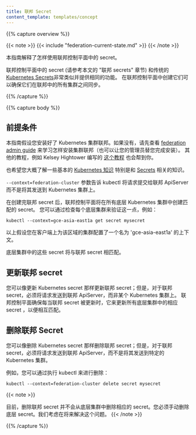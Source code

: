 ```yaml
---
title: 联邦 Secret
content_template: templates/concept
---
```


<!--
---
title: Federated Secrets
content_template: templates/concept
---
-->

{{% capture overview %}}

{{< note >}}
{{< include "federation-current-state.md" >}}
{{< /note >}}

<!--
This guide explains how to use secrets in Federation control plane.

Secrets in federation control plane (referred to as "federated secrets" in
this guide) are very similar to the traditional [Kubernetes
Secrets](/docs/concepts/configuration/secret/) providing the same functionality.
Creating them in the federation control plane ensures that they are synchronized
across all the clusters in federation.
-->

本指南解释了怎样使用联邦控制平面中的 secret。

联邦控制平面中的 secret (请参考本文的 "联邦 secrets" 章节) 和传统的[Kubernetes Secrets](/docs/concepts/configuration/secret/)非常类似并提供相同的功能。
在联邦控制平面中创建它们可以确保它们在联邦中的所有集群之间同步。

{{% /capture %}}


{{% capture body %}}

<!--
## Prerequisites

This guide assumes that you have a running Kubernetes Cluster
Federation installation. If not, then head over to the
[federation admin guide](/docs/admin/federation/) to learn how to
bring up a cluster federation (or have your cluster administrator do
this for you). Other tutorials, for example
[this one](https://github.com/kelseyhightower/kubernetes-cluster-federation)
by Kelsey Hightower, are also available to help you.
-->

## 前提条件

本指南假设您安装好了 Kubernetes 集群联邦。如果没有，请先查看 [federation admin guide](/docs/admin/federation/) 来学习怎样安装集群联邦（也可以让您的管理员替您完成安装）。
其他的教程，例如 Kelsey Hightower 编写的 [这个教程](https://github.com/kelseyhightower/kubernetes-cluster-federation) 也会帮到你。

<!--
You are also expected to have a basic
[working knowledge of Kubernetes](/docs/setup/) in
general and [Secrets](/docs/concepts/configuration/secret/) in particular.
-->

也希望您大概了解一些基本的 [Kubernetes 知识](/docs/setup/) 特别是和 [Secrets](/docs/concepts/configuration/secret/) 相关的知识。

<!--
## Creating a Federated Secret

The API for Federated Secret is 100% compatible with the
API for traditional Kubernetes Secret. You can create a secret by sending
a request to the federation apiserver.

You can do that using [kubectl](/docs/user-guide/kubectl/) by running:
--

## 创建联邦 Secret

联邦 Secret 的 API 与传统的 Kubernetes Secret 的 API 100% 兼容。
你可以通过向联邦的 ApiServer 发出请求来创建 Secret。

``` shell
kubectl --context=federation-cluster create -f mysecret.yaml
```

<!--
The `--context=federation-cluster` flag tells kubectl to submit the
request to the Federation apiserver instead of sending it to a Kubernetes
cluster.
-->

`--context=federation-cluster` 参数告诉 kubectl 将请求提交给联邦 ApiServer 而不是将其发送到 Kubernetes 集群上。

<!--
Once a federated secret is created, the federation control plane will create
a matching secret in all underlying Kubernetes clusters.
You can verify this by checking each of the underlying clusters, for example:
-->

在创建完联邦 secret 后，联邦控制平面将在所有底层 Kubernetes 集群中创建匹配的 secret。
您可以通过检查每个底层集群来验证这一点，例如：

``` shell
kubectl --context=gce-asia-east1a get secret mysecret
```

<!--
The above assumes that you have a context named 'gce-asia-east1a'
configured in your client for your cluster in that zone.

These secrets in underlying clusters will match the federated secret.
-->

以上假设您在客户端上为该区域的集群配置了一个名为 'gce-asia-east1a' 的上下文。

底层集群中的这些 secret 将与联邦 secret 相匹配。

<!--
## Updating a Federated Secret

You can update a federated secret as you would update a Kubernetes
secret; however, for a federated secret, you must send the request to
the federation apiserver instead of sending it to a specific Kubernetes cluster.
The Federation control plan ensures that whenever the federated secret is
updated, it updates the corresponding secrets in all underlying clusters to
match it.
-->

## 更新联邦 secret

您可以像更新 Kubernetes secret 那样更新联邦 secret；但是，对于联邦 secret，必须将请求发送到联邦 ApiServer，而非某个 Kubernetes 集群上。
联邦控制平面确保每当联邦 secret 被更新时，它来更新所有底层集群中的相应 secret ，以便相互匹配。

<!--
## Deleting a Federated Secret

You can delete a federated secret as you would delete a Kubernetes
secret; however, for a federated secret, you must send the request to
the federation apiserver instead of sending it to a specific Kubernetes cluster.

For example, you can do that using kubectl by running:
-->

## 删除联邦 Secret

您可以像删除 Kubernetes secret 那样删除联邦 secret；但是，对于联邦 secret，必须将请求发送到联邦 ApiServer，而不是将其发送到特定的 Kubernetes 集群。

例如，您可以通过执行 kubectl 来进行删除：

```shell
kubectl --context=federation-cluster delete secret mysecret
```

{{< note >}}
<!--At this point, deleting a federated secret will not delete the corresponding secrets from underlying clusters. You must delete the underlying secrets manually. We intend to fix this in the future.-->
目前，删除联邦 secret 并不会从底层集群中删除相应的 secret。您必须手动删除底层 secret。我们考虑在将来解决这个问题。
{{< /note >}}

{{% /capture %}}
